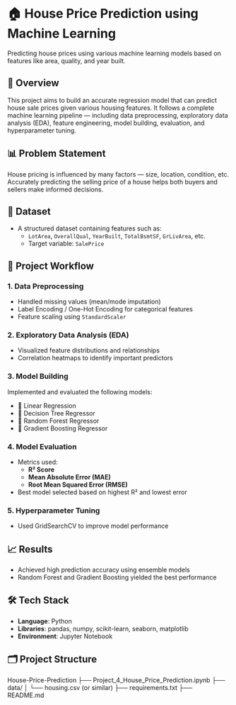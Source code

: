 # 🏠 House Price Prediction using Machine Learning

Predicting house prices using various machine learning models based on features like area, quality, and year built.

## 📌 Overview
This project aims to build an accurate regression model that can predict house sale prices given various housing features. It follows a complete machine learning pipeline — including data preprocessing, exploratory data analysis (EDA), feature engineering, model building, evaluation, and hyperparameter tuning.

## 📊 Problem Statement
House pricing is influenced by many factors — size, location, condition, etc. Accurately predicting the selling price of a house helps both buyers and sellers make informed decisions.

## 📁 Dataset
- A structured dataset containing features such as:
  - `LotArea`, `OverallQual`, `YearBuilt`, `TotalBsmtSF`, `GrLivArea`, etc.
  - Target variable: `SalePrice`

## 🔧 Project Workflow

### 1. Data Preprocessing
- Handled missing values (mean/mode imputation)
- Label Encoding / One-Hot Encoding for categorical features
- Feature scaling using `StandardScaler`

### 2. Exploratory Data Analysis (EDA)
- Visualized feature distributions and relationships
- Correlation heatmaps to identify important predictors

### 3. Model Building
Implemented and evaluated the following models:
- 🔹 Linear Regression
- 🌲 Decision Tree Regressor
- 🌳 Random Forest Regressor
- 🚀 Gradient Boosting Regressor

### 4. Model Evaluation
- Metrics used:
  - **R² Score**
  - **Mean Absolute Error (MAE)**
  - **Root Mean Squared Error (RMSE)**
- Best model selected based on highest R² and lowest error

### 5. Hyperparameter Tuning
- Used GridSearchCV to improve model performance

## 📈 Results
- Achieved high prediction accuracy using ensemble models
- Random Forest and Gradient Boosting yielded the best performance

## 🛠️ Tech Stack
- **Language**: Python
- **Libraries**: pandas, numpy, scikit-learn, seaborn, matplotlib
- **Environment**: Jupyter Notebook

## 🗂️ Project Structure
 House-Price-Prediction
├── Project_4_House_Price_Prediction.ipynb
├── data/
│ └── housing.csv (or similar)
├── requirements.txt
├── README.md
